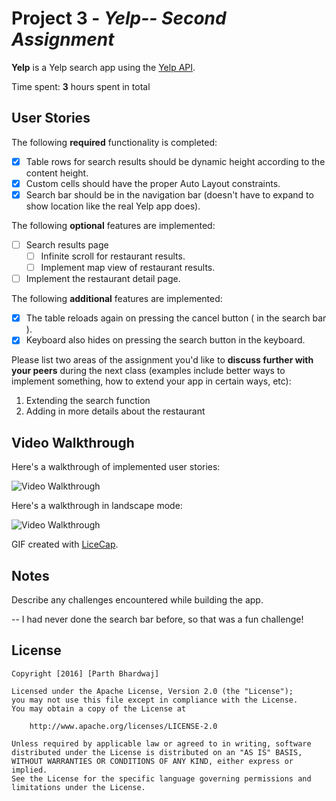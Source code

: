 # Project 3 - *Yelp-- Second Assignment*

**Yelp** is a Yelp search app using the [Yelp API](http://www.yelp.com/developers/documentation/v2/search_api).

Time spent: **3** hours spent in total

## User Stories

The following **required** functionality is completed:

- [X] Table rows for search results should be dynamic height according to the content height.
- [X] Custom cells should have the proper Auto Layout constraints.
- [X] Search bar should be in the navigation bar (doesn't have to expand to show location like the real Yelp app does).

The following **optional** features are implemented:

- [ ] Search results page
   - [ ] Infinite scroll for restaurant results.
   - [ ] Implement map view of restaurant results.
- [ ] Implement the restaurant detail page.

The following **additional** features are implemented:

- [X] The table reloads again on pressing the cancel button ( in the search bar ).
- [X] Keyboard also hides on pressing the search button in the keyboard.

Please list two areas of the assignment you'd like to **discuss further with your peers** during the next class (examples include better ways to implement something, how to extend your app in certain ways, etc):

1.  Extending the search function
2.  Adding in more details about the restaurant

## Video Walkthrough 

Here's a walkthrough of implemented user stories:

<img src='http://i.imgur.com/9IlAHaq.gif' title='Video Walkthrough' width='' alt='Video Walkthrough' />

Here's a walkthrough in landscape mode: 

<img src='http://i.imgur.com/deyTnAu.gif' title='Video Walkthrough' width='' alt='Video Walkthrough' />


GIF created with [LiceCap](http://www.cockos.com/licecap/).

## Notes

Describe any challenges encountered while building the app.

-- I had never done the search bar before, so that was a fun challenge!

## License

    Copyright [2016] [Parth Bhardwaj]

    Licensed under the Apache License, Version 2.0 (the "License");
    you may not use this file except in compliance with the License.
    You may obtain a copy of the License at

        http://www.apache.org/licenses/LICENSE-2.0

    Unless required by applicable law or agreed to in writing, software
    distributed under the License is distributed on an "AS IS" BASIS,
    WITHOUT WARRANTIES OR CONDITIONS OF ANY KIND, either express or implied.
    See the License for the specific language governing permissions and
    limitations under the License.
